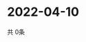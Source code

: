 # 2022-04-10
  共 0条

  <!-- BEGIN -->
  <!-- 最后更新时间Sun Apr 10 2022 04:07:05 GMT+0000 (Coordinated Universal Time) -->
  
  <!-- END -->
  
  